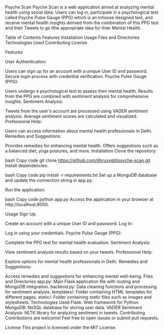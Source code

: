 Psyche Scan
Psyche Scan is a web application aimed at analyzing mental health using social data. Users can log in, participate in a psychological test called Psyche Pulse Gauge (PPG) which is an inhouse designed test, and receive mental health insights derived from the combination of this PPG test and their Tweets to ge tthe appropriate idea for thier Mental Health.

Table of Contents
Features
Installation
Usage
Files and Directories
Technologies Used
Contributing
License

Features

User Authentication:

Users can sign up for an account with a unique User ID and password.
Secure login process with credential verification.
Psyche Pulse Gauge (PPG):

Users undergo a psychological test to assess their mental health.
Results from the PPG are combined with sentiment analysis for comprehensive insights.
Sentiment Analysis:

Tweets from the user's account are processed using VADER sentiment analysis.
Average sentiment scores are calculated and visualized.
Professional Help:

Users can access information about mental health professionals in Delhi.
Remedies and Suggestions:

Provides remedies for enhancing mental health.
Offers suggestions such as a balanced diet, yoga postures, and more.
Installation
Clone the repository:

bash
Copy code
git clone https://github.com/dhruvxdd/psyche-scan.git
Install dependencies:

bash
Copy code
pip install -r requirements.txt
Set up a MongoDB database and update the connection string in app.py.

Run the application:

bash
Copy code
python app.py
Access the application in your browser at http://localhost:8000.

Usage
Sign Up:

Create an account with a unique User ID and password. 
Log In:

Log in using your credentials.
Psyche Pulse Gauge (PPG):

Complete the PPG test for mental health evaluation.
Sentiment Analysis:

View sentiment analysis results based on your tweets.
Professional Help:

Explore options for mental health professionals in Delhi.
Remedies and Suggestions:

Access remedies and suggestions for enhancing mental well-being.
Files and Directories
app.py: Main Flask application file with routing and MongoDB integration.
backend.py: Data cleaning functions and processing for sentiment analysis.
templates/: Folder containing HTML templates for different pages.
static/: Folder containing static files such as images and stylesheets.
Technologies Used
Flask: Web framework for Python.
MongoDB: NoSQL database for storing user data.
VADER Sentiment Analysis: NLTK library for analyzing sentiment in tweets.
Contributing
Contributions are welcome! Feel free to open issues or submit pull requests.

License
This project is licensed under the MIT License.
